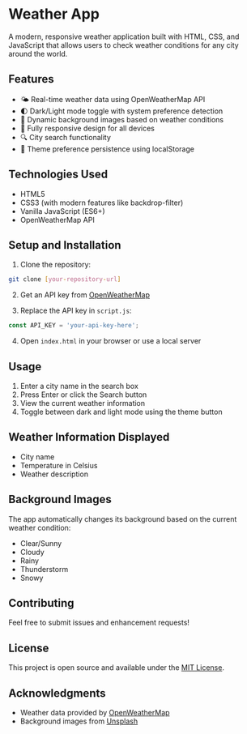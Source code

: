 # Weather App

A modern, responsive weather application built with HTML, CSS, and JavaScript that allows users to check weather conditions for any city around the world.

## Features

- 🌤️ Real-time weather data using OpenWeatherMap API
- 🌓 Dark/Light mode toggle with system preference detection
- 🎨 Dynamic background images based on weather conditions
- 📱 Fully responsive design for all devices
- 🔍 City search functionality
- 💾 Theme preference persistence using localStorage

## Technologies Used

- HTML5
- CSS3 (with modern features like backdrop-filter)
- Vanilla JavaScript (ES6+)
- OpenWeatherMap API

## Setup and Installation

1. Clone the repository:
```bash
git clone [your-repository-url]
```

2. Get an API key from [OpenWeatherMap](https://openweathermap.org/api)

3. Replace the API key in `script.js`:
```javascript
const API_KEY = 'your-api-key-here';
```

4. Open `index.html` in your browser or use a local server

## Usage

1. Enter a city name in the search box
2. Press Enter or click the Search button
3. View the current weather information
4. Toggle between dark and light mode using the theme button

## Weather Information Displayed

- City name
- Temperature in Celsius
- Weather description

## Background Images

The app automatically changes its background based on the current weather condition:
- Clear/Sunny
- Cloudy
- Rainy
- Thunderstorm
- Snowy

## Contributing

Feel free to submit issues and enhancement requests!

## License

This project is open source and available under the [MIT License](LICENSE).

## Acknowledgments

- Weather data provided by [OpenWeatherMap](https://openweathermap.org/)
- Background images from [Unsplash](https://unsplash.com/) 
